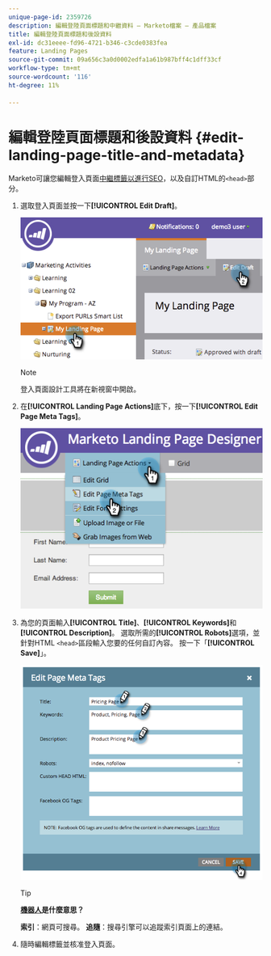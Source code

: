 ```yaml
---
unique-page-id: 2359726
description: 編輯登陸頁面標題和中繼資料 — Marketo檔案 — 產品檔案
title: 編輯登陸頁面標題和後設資料
exl-id: dc31eeee-fd96-4721-b346-c3cde0383fea
feature: Landing Pages
source-git-commit: 09a656c3a0d0002edfa1a61b987bff4c1dff33cf
workflow-type: tm+mt
source-wordcount: '116'
ht-degree: 11%

---
```


# 編輯登陸頁面標題和後設資料 {#edit-landing-page-title-and-metadata}

Marketo可讓您編輯登入頁面[中繼標籤以進行SEO &#x200B;](https://www.w3schools.com/tags/tag_meta.asp)，以及自訂HTML的`<head>`部分。

1. 選取登入頁面並按一下&#x200B;**[!UICONTROL Edit Draft]**。

   ![](assets/image2014-9-17-11-3a39-3a21.png)

   >[!NOTE]
   >
   >登入頁面設計工具將在新視窗中開啟。

1. 在&#x200B;**[!UICONTROL Landing Page Actions]**&#x200B;底下，按一下&#x200B;**[!UICONTROL Edit Page Meta Tags]**。

   ![](assets/image2014-9-17-11-3a39-3a32.png)

1. 為您的頁面輸入&#x200B;**[!UICONTROL Title]**、**[!UICONTROL Keywords]**&#x200B;和&#x200B;**[!UICONTROL Description]**。 選取所需的&#x200B;**[!UICONTROL Robots]**&#x200B;選項，並針對HTML `<head>`區段輸入您要的任何自訂內容。 按一下「**[!UICONTROL Save]**」。

   ![](assets/image2014-9-17-11-3a39-3a50.png)

   >[!TIP]
   >
   >**[機器人](https://www.robotstxt.org/meta.html)是什麼意思？**
   >
   >**索引**：網頁可搜尋。 **追隨**：搜尋引擎可以追蹤索引頁面上的連結。

1. 隨時編輯標籤並核准登入頁面。
